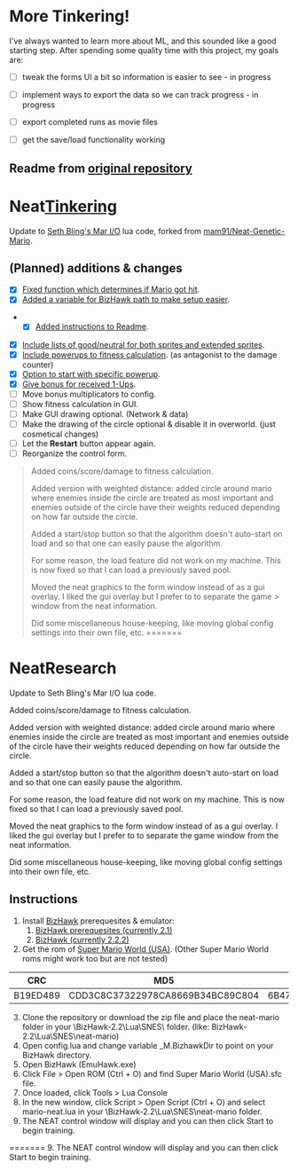 # More Tinkering!

I've always wanted to learn more about ML, and this sounded like a good starting step. After spending some quality time with this project, my goals are:

* [ ] tweak the forms UI a bit so information is easier to see - in progress
* [ ] implement ways to export the data so we can track progress - in progress
* [ ] export completed runs as movie files
* [ ] get the save/load functionality working




## Readme from [original repository][2]

# Neat[Tinkering]
Update to [Seth Bling's Mar I/O][1] lua code, forked from [mam91/Neat-Genetic-Mario][2].

## (Planned) additions & changes ##
* [x] [Fixed function which determines if Mario got hit].
* [x] [Added a variable for BizHawk path to make setup easier].
* * [x] [Added instructions to Readme][Readme#1].
* [x] [Include lists of good/neutral for both sprites and extended sprites].
* [x] [Include powerups to fitness calculation]. (as antagonist to the damage counter)
* [x] [Option to start with specific powerup].
* [x] [Give bonus for received 1-Ups].
* [ ] Move bonus multiplicators to config.
* [ ] Show fitness calculation in GUI.
* [ ] Make GUI drawing optional. (Network & data)
* [ ] Make the drawing of the circle optional & disable it in overworld. (just cosmetical changes)
* [ ] Let the **Restart** button appear again.
* [ ] Reorganize the control form.

> Added coins/score/damage to fitness calculation.
>
> Added version with weighted distance: added circle around mario where enemies inside the circle are treated as most important and enemies 
> outside of the circle have their weights reduced depending on how far outside the circle.
>
> Added a start/stop button so that the algorithm doesn't auto-start on load and so that one can easily pause the algorithm.
>
> For some reason, the load feature did not work on my machine.  This is now fixed so that I can load a previously saved pool.
>
> Moved the neat graphics to the form window instead of as a gui overlay.  I liked the gui overlay but I prefer to to separate the game > window from the neat information.
>
> Did some miscellaneous house-keeping, like moving global config settings into their own file, etc.
=======
# NeatResearch

Update to Seth Bling's Mar I/O lua code.  

Added coins/score/damage to fitness calculation.

Added version with weighted distance: added circle around mario where enemies inside the circle are treated as most important and enemies outside of the circle have their weights reduced depending on how far outside the circle.

Added a start/stop button so that the algorithm doesn't auto-start on load and so that one can easily pause the algorithm.

For some reason, the load feature did not work on my machine.  This is now fixed so that I can load a previously saved pool.

Moved the neat graphics to the form window instead of as a gui overlay.  I liked the gui overlay but I prefer to to separate the game window from the neat information.

Did some miscellaneous house-keeping, like moving global config settings into their own file, etc.


## Instructions
1. Install [BizHawk](https://github.com/TASVideos/BizHawk) prerequesites & emulator:
   1. [BizHawk prerequesites (currently 2.1)](https://github.com/TASVideos/BizHawk-Prereqs/releases)
   2. [BizHawk (currently 2.2.2)](https://github.com/TASVideos/BizHawk/releases)
2. Get the rom of [Super Mario World (USA)](https://www.google.de/search?q=Super+Mario+World+(USA).sfc). (Other Super Mario World roms might work too but are not tested)

CRC | MD5 | SHA1
------------- | ------------- | -------------
B19ED489 | CDD3C8C37322978CA8669B34BC89C804 | 6B47BB75D16514B6A476AA0C73A683A2A4C18765
3. Clone the repository or download the zip file and place the neat-mario folder in your \BizHawk-2.2\Lua\SNES\ folder. (like: BizHawk-2.2\Lua\SNES\neat-mario)
4. Open config.lua and change variable _M.BizhawkDir to point on your BizHawk directory.
5. Open BizHawk (EmuHawk.exe)
6. Click File > Open ROM (Ctrl + O) and find Super Mario World (USA).sfc file. 
7. Once loaded, click Tools > Lua Console
8. In the new window, click Script > Open Script (Ctrl + O) and select mario-neat.lua in your \BizHawk-2.2\Lua\SNES\neat-mario folder.
9. The NEAT control window will display and you can then click Start to begin training.

[1]:https://github.com/wts42/Neat-Genetic-Mario/wiki/MarI-O
[2]:https://github.com/mam91/Neat-Genetic-Mario
[Fixed function which determines if Mario got hit]:https://github.com/mam91/Neat-Genetic-Mario/commit/d5ec3aaded533f1c5061e144e6c3b250d6f63e28
[Added a variable for BizHawk path to make setup easier]:https://github.com/wts42/Neat-Genetic-Mario/commit/9c920eb34be55a69c751cf5e725516a1ab2c6205
[Readme#1]:https://github.com/wts42/Neat-Genetic-Mario/commit/7b87f31eda57beced08bd360c4ec620c17375e8c
[Include lists of good/neutral for both sprites and extended sprites]:https://github.com/wts42/Neat-Genetic-Mario/commit/95179cf7b655daca9586980c1248cd0027131330
[Include powerups to fitness calculation]:https://github.com/wts42/Neat-Genetic-Mario/pull/3
[Option to start with specific powerup]:https://github.com/wts42/Neat-Genetic-Mario/pull/3
[Give bonus for received 1-Ups]:https://github.com/wts42/Neat-Genetic-Mario/pull/3
[BizHawk]:https://github.com/TASVideos/BizHawk
[BizHawk prerequesites]:https://github.com/TASVideos/BizHawk-Prereqs/releases
[BizHawk binaries]:https://github.com/TASVideos/BizHawk/releases
[Super Mario World (USA)]:https://www.google.de/search?q=Super+Mario+World+(USA).sfc

[Tinkering]:http://togelius.blogspot.de/2016/04/the-differences-between-tinkering-and.html
=======
9. The NEAT control window will display and you can then click Start to begin training.
